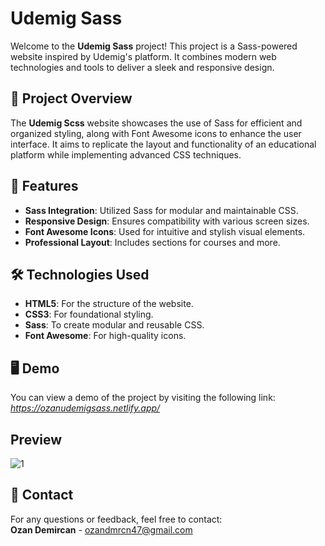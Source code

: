 # Udemig Sass

Welcome to the **Udemig Sass** project! This project is a Sass-powered website inspired by Udemig's platform. It combines modern web technologies and tools to deliver a sleek and responsive design.

## 🎯 Project Overview
The **Udemig Scss** website showcases the use of Sass for efficient and organized styling, along with Font Awesome icons to enhance the user interface. It aims to replicate the layout and functionality of an educational platform while implementing advanced CSS techniques.

## 🚀 Features
- **Sass Integration**: Utilized Sass for modular and maintainable CSS.
- **Responsive Design**: Ensures compatibility with various screen sizes.
- **Font Awesome Icons**: Used for intuitive and stylish visual elements.
- **Professional Layout**: Includes sections for courses and more.

## 🛠️ Technologies Used
- **HTML5**: For the structure of the website.
- **CSS3**: For foundational styling.
- **Sass**: To create modular and reusable CSS.
- **Font Awesome**: For high-quality icons.

## 🖥️ Demo
You can view a demo of the project by visiting the following link:  
*https://ozanudemigsass.netlify.app/*

## Preview
![1](https://github.com/user-attachments/assets/5877b40e-52a6-4546-9403-88efd2c1f5bf)


## 📧 Contact
For any questions or feedback, feel free to contact:  
**Ozan Demircan** - ozandmrcn47@gmail.com
